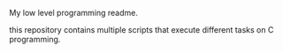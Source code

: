 My low level programming readme.

this repository contains multiple scripts that execute different tasks on C programming.
